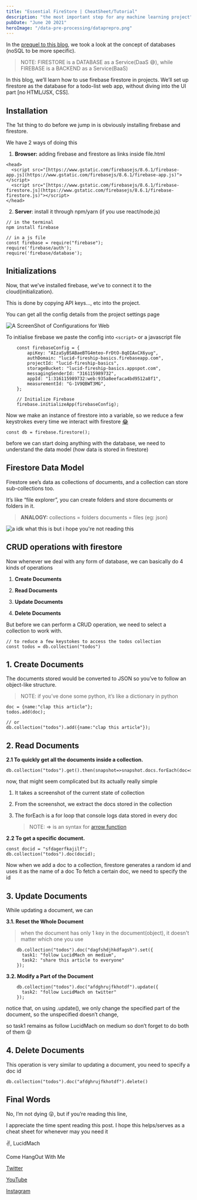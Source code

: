 ```yaml
---
title: "Essential FireStore | CheatSheet/Tutorial"
description: "the most important step for any machine learning project"
pubDate: "June 20 2021"
heroImage: "/data-pre-processing/dataprepro.png"
---
```


In the [prequel to this blog](https://dev.to/lucidmach/the-battle-of-the-nosql-databases-when-to-use-what-1e2o), we took a look at the concept of databases (noSQL to be more specific).

> NOTE: FIRESTORE is a DATABASE as a Service(DaaS 😅), while FIREBASE is a BACKEND as a Service(BaaS)

In this blog, we’ll learn how to use firebase firestore in projects.
We’ll set up firestore as the database for a todo-list web app, without diving into the UI part [no HTML/JSX, CSS].

## Installation

The 1st thing to do before we jump in is obviously installing firebase and firestore.

We have 2 ways of doing this

1. **Browser:** adding firebase and firestore as links inside file.html

```
<head>
  <script src="[https://www.gstatic.com/firebasejs/8.6.1/firebase-app.js](https://www.gstatic.com/firebasejs/8.6.1/firebase-app.js)"></script>
  <script src="[https://www.gstatic.com/firebasejs/8.6.1/firebase-firestore.js](https://www.gstatic.com/firebasejs/8.6.1/firebase-firestore.js)"></script>
</head>
```

2. **Server**: install it through npm/yarn (if you use react/node.js)

```
// in the terminal
npm install firebase

// in a js file
const firebase = require("firebase");
require('firebase/auth');
require('firebase/database');
```

## Initializations

Now, that we’ve installed firebase, we’ve to connect it to the cloud(initialization).

This is done by copying API keys…, etc into the project.

You can get all the config details from the project settings page

![A ScreenShot of Configurations for Web](https://cdn-images-1.medium.com/max/3840/1*3eaKV6rYP63f570NVs1vqA.png)

To initialise firebase we paste the config into `<script>` or a javascript file

```
    const firebaseConfig = {
        apiKey: "AIzaSyBSABaeBTG4mteo-FrDtO-8qOIAxCX6yug",
        authDomain: "lucid-fireship-basics.firebaseapp.com",
        projectId: "lucid-fireship-basics",
        storageBucket: "lucid-fireship-basics.appspot.com",
        messagingSenderId: "316115989732",
        appId: "1:316115989732:web:935a8eefaca4bd9512a8f1",
        measurementId: "G-1V9QBWT3MG",
    };

    // Initialize Firebase
    firebase.initializeApp(firebaseConfig);
```

Now we make an instance of firestore into a variable, so we reduce a few keystrokes every time we interact with firestore [😂](https://emojipedia.org/face-with-tears-of-joy/)

`const db = firebase.firestore();`

before we can start doing anything with the database, we need to understand the data model (how data is stored in firestore)

## **Firestore Data Model**

Firestore see’s data as collections of documents, and a collection can store sub-collections too.

It’s like “file explorer”, you can create folders and store documents or folders in it.

> **ANALOGY:**
> collections = folders
> documents = files (eg: json)

![a idk what this is but i hope you're not reading this](https://cdn-images-1.medium.com/max/2000/0*K8FscB7M3IT3UbGT.png)

## **CRUD operations with firestore**

Now whenever we deal with any form of database, we can basically do 4 kinds of operations

1. **Create Documents**

1. **Read Documents**

1. **Update Documents**

1. **Delete Documents**

But before we can perform a CRUD operation, we need to select a collection to work with.

```
// to reduce a few keystokes to access the todos collection
const todos = db.collection("todos")
```

## 1. Create Documents

The documents stored would be converted to JSON so you’ve to follow an object-like structure.

> NOTE: if you’ve done some python, it’s like a dictionary in python

```
doc = {name:"clap this article"};
todos.add(doc);

// or
db.collection("todos").add({name:"clap this article"});
```

## 2. Read Documents

**2.1 To quickly get all the documents inside a collection.**

```
db.collection("todos").get().then(snapshot=>snapshot.docs.forEach(doc=>console.log(doc.data())))
```

now, that might seem complicated but its actually really simple

1. It takes a screenshot of the current state of collection

1. From the screenshot, we extract the docs stored in the collection

1. The forEach is a for loop that console logs data stored in every doc
   > NOTE: => is an syntax for [arrow function](https://www.w3schools.com/js/js_arrow_function.asp)

**2.2 To get a specific document.**

```
const docid = "sfdagerfkajilf";
db.collection("todos").doc(docid);
```

Now when we add a doc to a collection, firestore generates a random id and uses it as the name of a doc
To fetch a certain doc, we need to specify the id

## 3. Update Documents

While updating a document, we can

**3.1. Reset the Whole Document**

> when the document has only 1 key in the document(object), it doesn't matter which one you use

```
    db.collection("todos").doc("dagfshdjhkdfagsh").set({
      task1: "follow LucidMach on medium",
      task2: "share this article to everyone"
    });
```

**3.2. Modify a Part of the Document**

```
    db.collection("todos").doc("afdghrujfkhotdf").update({
      task2: "follow LucidMach on twitter"
    });
```

notice that, on using .update(), we only change the specified part of the document, so the unspecified doesn’t change,

so task1 remains as follow LucidMach on medium so don’t forget to do both of them 😜

## 4. Delete Documents

This operation is very similar to updating a document, you need to specify a doc id

`db.collection("todos").doc("afdghrujfkhotdf").delete()`

## **Final Words**

No, I’m not dying 😜, but if you’re reading this line,

I appreciate the time spent reading this post. I hope this helps/serves as a cheat sheet for whenever may you need it

✌, LucidMach

Come HangOut With Me

[Twitter](https://twitter.com/LucidMach)

[YouTube](https://www.youtube.com/channel/UCeiqLNsKT95FGM8obq1GH4g)

[Instagram](https://www.instagram.com/lucidmach/)
